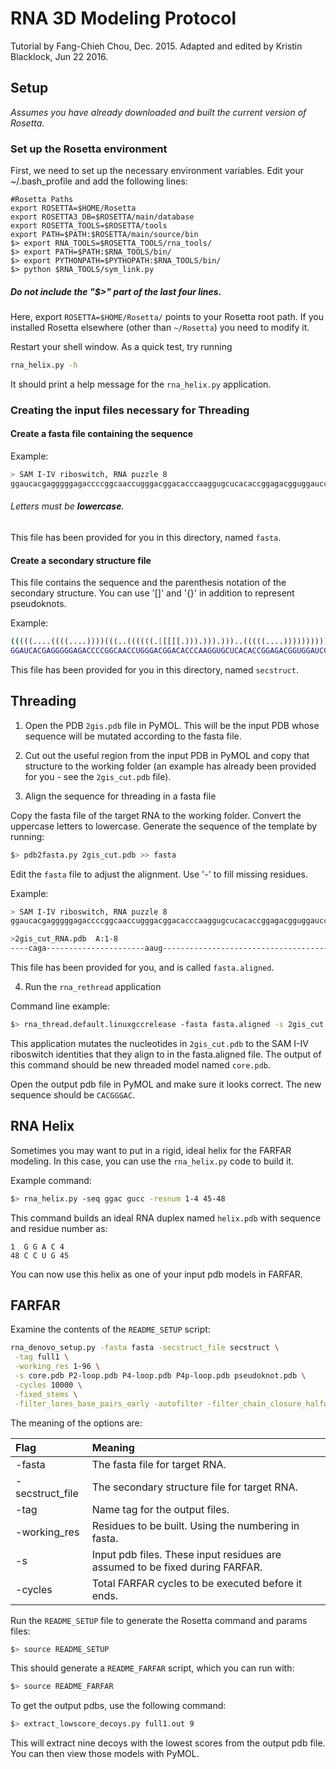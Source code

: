 # RNA 3D Modeling Protocol
Tutorial by Fang-Chieh Chou, Dec. 2015.
Adapted and edited by Kristin Blacklock, Jun 22 2016.

## Setup

*Assumes you have already downloaded and built the current version of Rosetta.*

### Set up the Rosetta environment 

First, we need to set up the necessary environment variables. Edit your ~/.bash_profile and add the following lines:

```
#Rosetta Paths
export ROSETTA=$HOME/Rosetta
export ROSETTA3_DB=$ROSETTA/main/database
export ROSETTA_TOOLS=$ROSETTA/tools
export PATH=$PATH:$ROSETTA/main/source/bin
$> export RNA_TOOLS=$ROSETTA_TOOLS/rna_tools/
$> export PATH=$PATH:$RNA_TOOLS/bin/
$> export PYTHONPATH=$PYTHOPATH:$RNA_TOOLS/bin/
$> python $RNA_TOOLS/sym_link.py
```
##### Do not include the "$>" part of the last four lines.

Here, export `ROSETTA=$HOME/Rosetta/` points to your Rosetta root path. If you installed Rosetta elsewhere (other than `~/Rosetta`) you need to modify it.

Restart your shell window. As a quick test, try running
```bash
rna_helix.py -h
```
It should print a help message for the `rna_helix.py` application.

### Creating the input files necessary for Threading

#### Create a fasta file containing the sequence

Example:
```bash
> SAM I-IV riboswitch, RNA puzzle 8
ggaucacgagggggagaccccggcaaccugggacggacacccaaggugcucacaccggagacgguggauccggcccgagagggcaacgaaguccgu
```
###### Letters must be **lowercase**.

This file has been provided for you in this directory, named `fasta`. 

#### Create a secondary structure file

This file contains the sequence and the parenthesis notation of the secondary structure. You can use '[]' and '{}' in addition to represent pseudoknots.

Example:
```bash
(((((....((((....))))(((..((((((.[[[[[.))).))).)))..(((((....)))))))))).((((....))))......]]]]].
GGAUCACGAGGGGGAGACCCCGGCAACCUGGGACGGACACCCAAGGUGCUCACACCGGAGACGGUGGAUCCGGCCCGAGAGGGCAACGAAGUCCGU
```
This file has been provided for you in this directory, named `secstruct`.

## Threading

1. Open the PDB `2gis.pdb` file in PyMOL. This will be the input PDB whose sequence will be mutated according to the fasta file.

2. Cut out the useful region from the input PDB in PyMOL and copy that structure to the working folder (an example has already been provided for you - see the `2gis_cut.pdb` file).

3. Align the sequence for threading in a fasta file  

Copy the fasta file of the target RNA to the working folder. Convert the uppercase letters to lowercase. Generate the sequence of the template by running:
```bash
$> pdb2fasta.py 2gis_cut.pdb >> fasta
```

Edit the `fasta` file to adjust the alignment. Use '-' to fill missing residues.

Example:
```bash
> SAM I-IV riboswitch, RNA puzzle 8
ggaucacgagggggagaccccggcaaccugggacggacacccaaggugcucacaccggagacgguggauccggcccgagagggcaacgaaguccgu

>2gis_cut_RNA.pdb  A:1-8
----caga----------------------aaug--------------------------------------------------------------
```
This file has been provided for you, and is called `fasta.aligned`.

4. Run the `rna_rethread` application

Command line example:
```bash
$> rna_thread.default.linuxgccrelease -fasta fasta.aligned -s 2gis_cut.pdb -o core.pdb
```
This application mutates the nucleotides in `2gis_cut.pdb` to the SAM I-IV riboswitch identities that they align to in the fasta.aligned file. The output of this command should be new threaded model named `core.pdb`.

Open the output pdb file in PyMOL and make sure it looks correct. The new sequence should be `CACGGGAC`.

## RNA Helix

Sometimes you may want to put in a rigid, ideal helix for the FARFAR modeling. In this case, you can use the `rna_helix.py` code to build it.

Example command:
```bash
$> rna_helix.py -seq ggac gucc -resnum 1-4 45-48
```

This command builds an ideal RNA duplex named `helix.pdb` with sequence and residue number as:
```
1  G G A C 4
48 C C U G 45
```

You can now use this helix as one of your input pdb models in FARFAR.

## FARFAR

Examine the contents of the `README_SETUP` script:
```bash
rna_denovo_setup.py -fasta fasta -secstruct_file secstruct \
 -tag full1 \
 -working_res 1-96 \
 -s core.pdb P2-loop.pdb P4-loop.pdb P4p-loop.pdb pseudoknot.pdb \
 -cycles 10000 \
 -fixed_stems \
 -filter_lores_base_pairs_early -autofilter -filter_chain_closure_halfway
```

The meaning of the options are:

| Flag            | Meaning |
| :-------------- | :---------------------------------------------------------------------------- |
| -fasta          | The fasta file for target RNA.                                                |
| -secstruct_file | The secondary structure file for target RNA.                                  |
| -tag            | Name tag for the output files.                                                |
| -working_res    | Residues to be built. Using the numbering in fasta.                           |
| -s              | Input pdb files. These input residues are assumed to be fixed during FARFAR.  |
| -cycles         | Total FARFAR cycles to be executed before it ends.                            |


Run the `README_SETUP` file to generate the Rosetta command and params files:
```bash
$> source README_SETUP
```

This should generate a `README_FARFAR` script, which you can run with:
```bash
$> source README_FARFAR
```

To get the output pdbs, use the following command:
```bash
$> extract_lowscore_decoys.py full1.out 9
```
This will extract nine decoys with the lowest scores from the output pdb file. You can then view those models with PyMOL.

